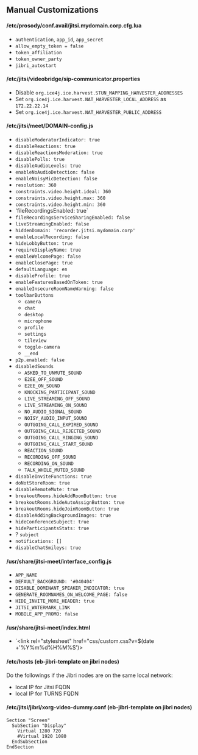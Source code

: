 ## Manual Customizations

#### /etc/prosody/conf.avail/jitsi.mydomain.corp.cfg.lua

- `authentication`, `app_id`, `app_secret`
- `allow_empty_token = false`
- `token_affiliation`
- `token_owner_party`
- `jibri_autostart`

#### /etc/jitsi/videobridge/sip-communicator.properties

- Disable `org.ice4j.ice.harvest.STUN_MAPPING_HARVESTER_ADDRESSES`
- Set `org.ice4j.ice.harvest.NAT_HARVESTER_LOCAL_ADDRESS` as `172.22.22.14`
- Set `org.ice4j.ice.harvest.NAT_HARVESTER_PUBLIC_ADDRESS`

#### /etc/jitsi/meet/DOMAIN-config.js

- `disableModeratorIndicator: true`
- `disableReactions: true`
- `disableReactionsModeration: true`
- `disablePolls: true`
- `disableAudioLevels: true`
- `enableNoAudioDetection: false`
- `enableNoisyMicDetection: false`
- `resolution: 360`
- `constraints.video.height.ideal: 360`
- `constraints.video.height.max: 360`
- `constraints.video.height.min: 360`
- 'fileRecordingsEnabled: true`
- `fileRecordingsServiceSharingEnabled: false`
- `liveStreamingEnabled: false`
- `hiddenDomain: 'recorder.jitsi.mydomain.corp'`
- `enableLocalRecording: false`
- `hideLobbyButton: true`
- `requireDisplayName: true`
- `enableWelcomePage: false`
- `enableClosePage: true`
- `defaultLanguage: en`
- `disableProfile: true`
- `enableFeaturesBasedOnToken: true`
- `enableInsecureRoomNameWarning: false`
- `toolbarButtons`
  - `camera`
  - `chat`
  - `desktop`
  - `microphone`
  - `profile`
  - `settings`
  - `tileview`
  - `toggle-camera`
  - `__end`
- `p2p.enabled: false`
- `disabledSounds`
  - `ASKED_TO_UNMUTE_SOUND`
  - `E2EE_OFF_SOUND`
  - `E2EE_ON_SOUND`
  - `KNOCKING_PARTICIPANT_SOUND`
  - `LIVE_STREAMING_OFF_SOUND`
  - `LIVE_STREAMING_ON_SOUND`
  - `NO_AUDIO_SIGNAL_SOUND`
  - `NOISY_AUDIO_INPUT_SOUND`
  - `OUTGOING_CALL_EXPIRED_SOUND`
  - `OUTGOING_CALL_REJECTED_SOUND`
  - `OUTGOING_CALL_RINGING_SOUND`
  - `OUTGOING_CALL_START_SOUND`
  - `REACTION_SOUND`
  - `RECORDING_OFF_SOUND`
  - `RECORDING_ON_SOUND`
  - `TALK_WHILE_MUTED_SOUND`
- `disableInviteFunctions: true`
- `doNotStoreRoom: true`
- `disableRemoteMute: true`
- `breakoutRooms.hideAddRoomButton: true`
- `breakoutRooms.hideAutoAssignButton: true`
- `breakoutRooms.hideJoinRoomButton: true`
- `disableAddingBackgroundImages: true`
- `hideConferenceSubject: true`
- `hideParticipantsStats: true`
- ? `subject`
- `notifications: []`
- `disableChatSmileys: true`

#### /usr/share/jitsi-meet/interface_config.js

- `APP_NAME`
- `DEFAULT_BACKGROUND: '#040404'`
- `DISABLE_DOMINANT_SPEAKER_INDICATOR: true`
- `GENERATE_ROOMNAMES_ON_WELCOME_PAGE: false`
- `HIDE_INVITE_MORE_HEADER: true`
- `JITSI_WATERMARK_LINK`
- `MOBILE_APP_PROMO: false`

#### /usr/share/jitsi-meet/index.html

- `<link rel="stylesheet" href="css/custom.css?v=$(date +'%Y%m%d%H%M%S')>

#### /etc/hosts (eb-jibri-template on jibri nodes)

Do the followings if the Jibri nodes are on the same local network:

- local IP for Jitsi FQDN
- local IP for TURNS FQDN

#### /etc/jitsi/jibri/xorg-video-dummy.conf (eb-jibri-template on jibri nodes)

```
Section "Screen"
  SubSection "Display"
    Virtual 1280 720
    #Virtual 1920 1080
  EndSubSection
EndSection
```
